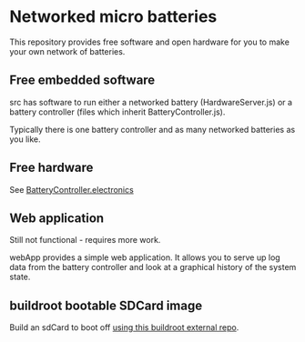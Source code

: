 # Networked micro batteries

This repository provides free software and open hardware for you to make your
own network of batteries.

## Free embedded software

src has software to run either a networked battery (HardwareServer.js)
or a battery controller (files which inherit BatteryController.js).

Typically there is one battery controller and as many networked batteries as
you like.

## Free hardware

See [BatteryController.electronics](https://github.com/flatmax/BatteryController.electronics)

## Web application

Still not functional - requires more work.

webApp provides a simple web application. It allows you to serve up log data
from the battery controller and look at a graphical history of the system state.

## buildroot bootable SDCard image

Build an sdCard to boot off [using this buildroot external repo](https://github.com/Audio-Injector/RaspberryPi.buildroot.external/tree/BatteryController).
